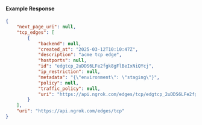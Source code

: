 <!-- Code generated for API Clients. DO NOT EDIT. -->

#### Example Response

```json
{
	"next_page_uri": null,
	"tcp_edges": [
		{
			"backend": null,
			"created_at": "2025-03-12T10:10:47Z",
			"description": "acme tcp edge",
			"hostports": null,
			"id": "edgtcp_2uDDS6LFe2fgk8gFlBeIxNiQYcj",
			"ip_restriction": null,
			"metadata": "{\"environment\": \"staging\"}",
			"policy": null,
			"traffic_policy": null,
			"uri": "https://api.ngrok.com/edges/tcp/edgtcp_2uDDS6LFe2fgk8gFlBeIxNiQYcj"
		}
	],
	"uri": "https://api.ngrok.com/edges/tcp"
}
```
